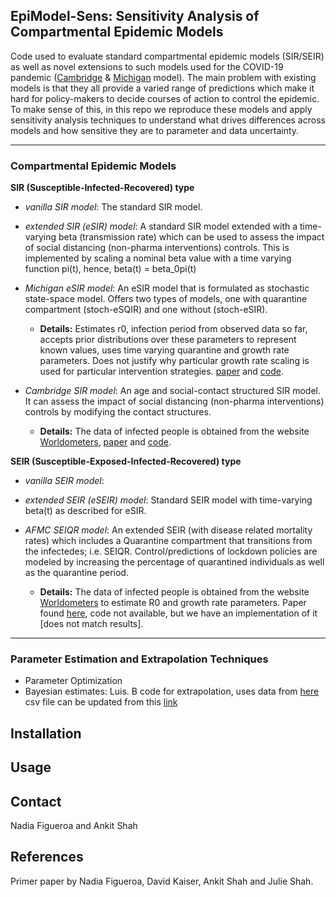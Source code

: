 ## EpiModel-Sens: Sensitivity Analysis of Compartmental Epidemic Models
Code used to evaluate standard compartmental epidemic models (SIR/SEIR) as well as novel extensions to such models used for the COVID-19 pandemic ([Cambridge](https://github.com/rajeshrinet/pyross) & [Michigan](https://github.com/lilywang1988/eSIR) model). The main problem with existing models is that they all provide a varied range of predictions which make it hard for policy-makers to decide courses of action to control the epidemic. To make sense of this, in this repo we reproduce these models and apply sensitivity analysis techniques to understand what drives differences across models and how sensitive they are to parameter and data uncertainty.

---

### Compartmental Epidemic Models
**SIR (Susceptible-Infected-Recovered) type**
  * *vanilla SIR model*: The standard SIR model.

  * *extended SIR (eSIR) model*: A standard SIR model extended with a time-varying beta (transmission rate) which can be used to assess the impact of social distancing (non-pharma interventions) controls. This is implemented by scaling a nominal beta value with a time varying function pi(t), hence, beta(t) = beta_0pi(t)  

  * *Michigan eSIR model*: An eSIR model that is formulated as stochastic state-space model. Offers two types of models, one with quarantine compartment (stoch-eSQIR) and one without (stoch-eSIR).
    * **Details:** Estimates r0, infection period from observed data so far, accepts prior distributions over these parameters to represent known values, uses time varying quarantine and growth rate parameters. Does not justify why particular growth rate scaling is used for particular intervention strategies. [paper]( https://doi.org/10.1101/2020.02.29.20029421) and [code](https://github.com/lilywang1988/eSIR).

* *Cambridge SIR model*: An age and social-contact structured SIR model. It can assess the impact of social distancing (non-pharma interventions) controls by modifying the contact structures.
    * **Details:** The data of infected people is obtained from the website [Worldometers](https://www.worldometers.info/coronavirus/), [paper](https://arxiv.org/pdf/2003.12055.pdf) and [code](https://github.com/rajeshrinet/pyross).

**SEIR (Susceptible-Exposed-Infected-Recovered) type**
  * *vanilla SEIR model*:

  * *extended SEIR (eSEIR) model*: Standard SEIR model with time-varying beta(t) as described for eSIR.
  
  * *AFMC SEIQR model*: An extended SEIR (with disease related mortality rates) which includes a Quarantine compartment that transitions from the infectedes; i.e. SEIQR. Control/predictions of lockdown policies are modeled by increasing the percentage of quarantined individuals as well as the quarantine period.
    * **Details:** The data of infected people is obtained from the website [Worldometers](https://www.worldometers.info/coronavirus/) to estimate R0 and growth rate parameters. Paper found [here](https://www.sciencedirect.com/science/article/pii/S0377123720300605?via%3Dihub), code not available, but we have an implementation of it [does not match results].

---

### Parameter Estimation and Extrapolation Techniques
* Parameter Optimization
* Bayesian estimates: Luis. B code for extrapolation, uses data from [here](https://hgis.uw.edu/virus/) csv file can be updated from this [link](https://github.com/jakobzhao/virus/blob/master/assets/virus.csv)

## Installation


## Usage


## Contact
Nadia Figueroa and Ankit Shah

## References
Primer paper by Nadia Figueroa, David Kaiser, Ankit Shah and Julie Shah.



